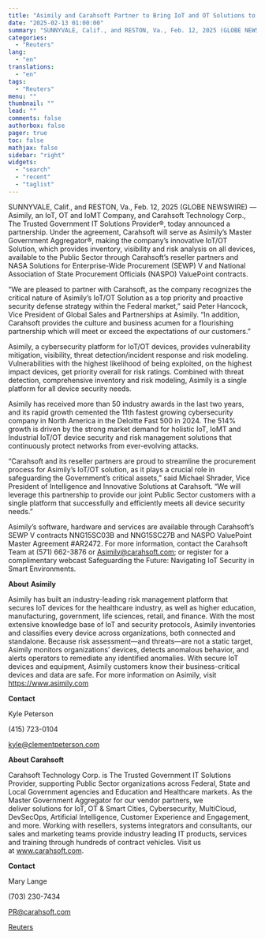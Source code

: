 ```yaml
---
title: "Asimily and Carahsoft Partner to Bring IoT and OT Solutions to the Public Sector"
date: "2025-02-13 01:00:00"
summary: "SUNNYVALE, Calif., and RESTON, Va., Feb. 12, 2025 (GLOBE NEWSWIRE) — Asimily, an IoT, OT and IoMT Company, and Carahsoft Technology Corp., The Trusted Government IT Solutions Provider®, today announced a partnership. Under the agreement, Carahsoft will serve as Asimily’s Master Government Aggregator®, making the company’s innovative IoT/OT Solution, which..."
categories:
  - "Reuters"
lang:
  - "en"
translations:
  - "en"
tags:
  - "Reuters"
menu: ""
thumbnail: ""
lead: ""
comments: false
authorbox: false
pager: true
toc: false
mathjax: false
sidebar: "right"
widgets:
  - "search"
  - "recent"
  - "taglist"
---
```


SUNNYVALE, Calif., and RESTON, Va., Feb. 12, 2025 (GLOBE NEWSWIRE) — Asimily, an IoT, OT and IoMT Company, and Carahsoft Technology Corp., The Trusted Government IT Solutions Provider®, today announced a partnership. Under the agreement, Carahsoft will serve as Asimily’s Master Government Aggregator®, making the company’s innovative IoT/OT Solution, which provides inventory, visibility and risk analysis on all devices, available to the Public Sector through Carahsoft’s reseller partners and NASA Solutions for Enterprise-Wide Procurement (SEWP) V and National Association of State Procurement Officials (NASPO) ValuePoint contracts.

“We are pleased to partner with Carahsoft, as the company recognizes the critical nature of Asimily’s IoT/OT Solution as a top priority and proactive security defense strategy within the Federal market,” said Peter Hancock, Vice President of Global Sales and Partnerships at Asimily. “In addition, Carahsoft provides the culture and business acumen for a flourishing partnership which will meet or exceed the expectations of our customers.”

Asimily, a cybersecurity platform for IoT/OT devices, provides vulnerability mitigation, visibility, threat detection/incident response and risk modeling. Vulnerabilities with the highest likelihood of being exploited, on the highest impact devices, get priority overall for risk ratings. Combined with threat detection, comprehensive inventory and risk modeling, Asimily is a single platform for all device security needs.

Asimily has received more than 50 industry awards in the last two years, and its rapid growth cemented the 11th fastest growing cybersecurity company in North America in the Deloitte Fast 500 in 2024. The 514% growth is driven by the strong market demand for holistic IoT, IoMT and Industrial IoT/OT device security and risk management solutions that continuously protect networks from ever-evolving attacks.

“Carahsoft and its reseller partners are proud to streamline the procurement process for Asimily’s IoT/OT solution, as it plays a crucial role in safeguarding the Government’s critical assets,” said Michael Shrader, Vice President of Intelligence and Innovative Solutions at Carahsoft. “We will leverage this partnership to provide our joint Public Sector customers with a single platform that successfully and efficiently meets all device security needs.”

Asimily’s software, hardware and services are available through Carahsoft’s SEWP V contracts NNG15SC03B and NNG15SC27B and NASPO ValuePoint Master Agreement #AR2472. For more information, contact the Carahsoft Team at (571) 662-3876 or Asimily@carahsoft.com; or register for a complimentary webcast Safeguarding the Future: Navigating IoT Security in Smart Environments.

**About** **Asimily**

Asimily has built an industry-leading risk management platform that secures IoT devices for the healthcare industry, as well as higher education, manufacturing, government, life sciences, retail, and finance. With the most extensive knowledge base of IoT and security protocols, Asimily inventories and classifies every device across organizations, both connected and standalone. Because risk assessment—and threats—are not a static target, Asimily monitors organizations’ devices, detects anomalous behavior, and alerts operators to remediate any identified anomalies. With secure IoT devices and equipment, Asimily customers know their business-critical devices and data are safe. For more information on Asimily, visit https://www.asimily.com

**Contact**

Kyle Peterson

(415) 723-0104

kyle@clementpeterson.com

**About Carahsoft** 

Carahsoft Technology Corp. is The Trusted Government IT Solutions Provider, supporting Public Sector organizations across Federal, State and Local Government agencies and Education and Healthcare markets. As the Master Government Aggregator for our vendor partners, we deliver solutions for IoT, OT & Smart Cities, Cybersecurity, MultiCloud, DevSecOps, Artificial Intelligence, Customer Experience and Engagement, and more. Working with resellers, systems integrators and consultants, our sales and marketing teams provide industry leading IT products, services and training through hundreds of contract vehicles. Visit us at www.carahsoft.com.

**Contact**

Mary Lange

(703) 230-7434

PR@carahsoft.com

[Reuters](https://www.tradingview.com/news/reuters.com,2025-02-12:newsml_GNXcbSW9Q:0-asimily-and-carahsoft-partner-to-bring-iot-and-ot-solutions-to-the-public-sector/)
